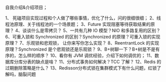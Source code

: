 自我介绍&介绍项目；

1、 死磕项目实现过程和个人做了哪些事情，优化了什么，问的很细很细；
2、线程池原理、关于线程池的一个场景题；
3、Future 实现阻塞等待获取结果的原理？
4、谈谈什么是零拷贝？
5、一共有几种 IO 模型？NIO 和多路复用的区别？
6、可重入锁和 Synchronized 的区别？Synchronized 的原理？可重入锁的实现原理？
7、乐观锁和悲观锁， 让你来写你怎么实现？
8、ReentrantLock 的实现原理？Synchronized 是个悲观锁还是乐观锁？
9、B+树聊一下？B+树是不是有序的，怎么样的顺序？
10、看你有 JVM 调优经验，介绍下如何调优的；
11、数据库分库分表的缺点是啥？
11、分布式事务如何解决？TCC 了解？
12、Redis 的过期删除策略是什么？
13、Redisson分布式锁在集群模式下有什么问题，红锁了解吗，脑裂问题